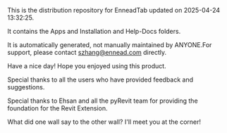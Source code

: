 This is the distribution repository for EnneadTab updated on 2025-04-24 13:32:25.

It contains the Apps and Installation and Help-Docs folders.

It is automatically generated, not manually maintained by ANYONE.For support, please contact szhang@ennead.com directly.

Have a nice day! Hope you enjoyed using this product.

Special thanks to all the users who have provided feedback and suggestions.

Special thanks to Ehsan and all the pyRevit team for providing the foundation for the Revit Extension.






What did one wall say to the other wall? I'll meet you at the corner!